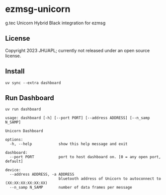 # ezmsg-unicorn
g.tec Unicorn Hybrid Black integration for ezmsg

## License
Copyright 2023 JHUAPL; currently not released under an open source license.

## Install
```uv sync --extra dashboard```

## Run Dashboard
```uv run dashboard```
```
usage: dashboard [-h] [--port PORT] [--address ADDRESS] [--n_samp N_SAMP]

Unicorn Dashboard

options:
  -h, --help            show this help message and exit

dashboard:
  --port PORT           port to host dashboard on. [0 = any open port, default]

device:
  --address ADDRESS, -a ADDRESS
                        bluetooth address of Unicorn to autoconnect to (XX:XX:XX:XX:XX:XX)
  --n_samp N_SAMP       number of data frames per message
```
